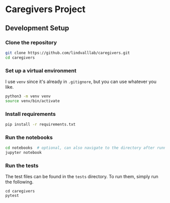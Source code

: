 # Caregivers Project

## Development Setup

### Clone the repository
```bash
git clone https://github.com/lindvalllab/caregivers.git
cd caregivers
```

### Set up a virtual environment
I use `venv` since it's already in `.gitignore`, but you can use whatever you like.

```bash
python3 -m venv venv
source venv/bin/activate
```

### Install requirements
```bash
pip install -r requirements.txt
```

### Run the notebooks
```bash
cd notebooks  # optional, can also navigate to the directory after running `jupyter notebook`
jupyter notebook
```

### Run the tests
The test files can be found in the `tests` directory. To run them, simply run the following.
```
cd caregivers
pytest
```

